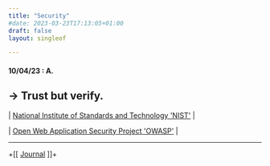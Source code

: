 ```yaml
---
title: "Security"
#date: 2023-03-23T17:13:05+01:00
draft: false
layout: singleof

---
```

#### 10/04/23 : A.

## -> Trust but verify.

| [National Institute of Standards and Technology 'NIST'](https://www.nist.gov/) |

| [ Open Web Application Security Project 'OWASP'](https://owasp.org/Top10/) |

---
+[[ [Journal](../journal) ]]+